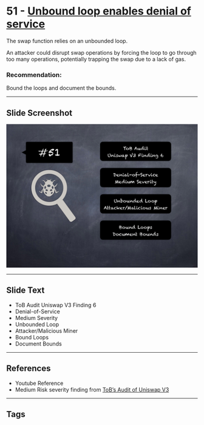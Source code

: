 
# 51 - [Unbound loop enables denial of service](./Unbound%20loop%20enables%20denial%20of%20service.md)

The swap function relies on an unbounded loop. 

An attacker could disrupt swap operations by forcing the loop to go through too many operations, potentially trapping the swap due to a lack of gas.

### Recommendation:
Bound the loops and document the bounds.
___
## Slide Screenshot
![051.png](../../images/7.%20Audit%20Findings%20101/051.png)
___
## Slide Text
- ToB Audit Uniswap V3 Finding 6
- Denial-of-Service
- Medium Severity
- Unbounded Loop
- Attacker/Malicious Miner
- Bound Loops
- Document Bounds
___
## References
- Youtube Reference
- Medium Risk severity finding from [ToB’s Audit of Uniswap V3](https://github.com/Uniswap/uniswap-v3-core/blob/main/audits/tob/audit.pdf)
___
## Tags
